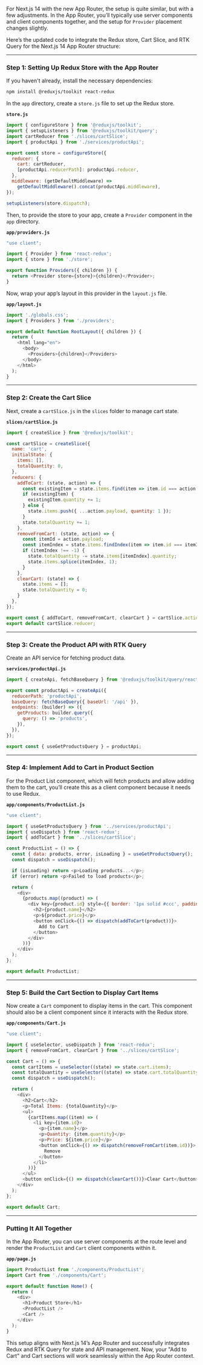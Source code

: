 For Next.js 14 with the new App Router, the setup is quite similar, but with a few adjustments. In the App Router, you’ll typically use server components and client components together, and the setup for `Provider` placement changes slightly.

Here’s the updated code to integrate the Redux store, Cart Slice, and RTK Query for the Next.js 14 App Router structure:

---

### Step 1: Setting Up Redux Store with the App Router

If you haven't already, install the necessary dependencies:

```bash
npm install @reduxjs/toolkit react-redux
```

In the `app` directory, create a `store.js` file to set up the Redux store.

**`store.js`**

```javascript
import { configureStore } from '@reduxjs/toolkit';
import { setupListeners } from '@reduxjs/toolkit/query';
import cartReducer from './slices/cartSlice';
import { productApi } from './services/productApi';

export const store = configureStore({
  reducer: {
    cart: cartReducer,
    [productApi.reducerPath]: productApi.reducer,
  },
  middleware: (getDefaultMiddleware) =>
    getDefaultMiddleware().concat(productApi.middleware),
});

setupListeners(store.dispatch);
```

Then, to provide the store to your app, create a `Provider` component in the `app` directory.

**`app/providers.js`**

```javascript
"use client";

import { Provider } from 'react-redux';
import { store } from './store';

export function Providers({ children }) {
  return <Provider store={store}>{children}</Provider>;
}
```

Now, wrap your app’s layout in this provider in the `layout.js` file.

**`app/layout.js`**

```javascript
import './globals.css';
import { Providers } from './providers';

export default function RootLayout({ children }) {
  return (
    <html lang="en">
      <body>
        <Providers>{children}</Providers>
      </body>
    </html>
  );
}
```

---

### Step 2: Create the Cart Slice

Next, create a `cartSlice.js` in the `slices` folder to manage cart state.

**`slices/cartSlice.js`**

```javascript
import { createSlice } from '@reduxjs/toolkit';

const cartSlice = createSlice({
  name: 'cart',
  initialState: {
    items: [],
    totalQuantity: 0,
  },
  reducers: {
    addToCart: (state, action) => {
      const existingItem = state.items.find(item => item.id === action.payload.id);
      if (existingItem) {
        existingItem.quantity += 1;
      } else {
        state.items.push({ ...action.payload, quantity: 1 });
      }
      state.totalQuantity += 1;
    },
    removeFromCart: (state, action) => {
      const itemId = action.payload;
      const itemIndex = state.items.findIndex(item => item.id === itemId);
      if (itemIndex !== -1) {
        state.totalQuantity -= state.items[itemIndex].quantity;
        state.items.splice(itemIndex, 1);
      }
    },
    clearCart: (state) => {
      state.items = [];
      state.totalQuantity = 0;
    }
  },
});

export const { addToCart, removeFromCart, clearCart } = cartSlice.actions;
export default cartSlice.reducer;
```

---

### Step 3: Create the Product API with RTK Query

Create an API service for fetching product data.

**`services/productApi.js`**

```javascript
import { createApi, fetchBaseQuery } from '@reduxjs/toolkit/query/react';

export const productApi = createApi({
  reducerPath: 'productApi',
  baseQuery: fetchBaseQuery({ baseUrl: '/api' }),
  endpoints: (builder) => ({
    getProducts: builder.query({
      query: () => 'products',
    }),
  }),
});

export const { useGetProductsQuery } = productApi;
```

---

### Step 4: Implement Add to Cart in Product Section

For the Product List component, which will fetch products and allow adding them to the cart, you’ll create this as a client component because it needs to use Redux.

**`app/components/ProductList.js`**

```javascript
"use client";

import { useGetProductsQuery } from '../services/productApi';
import { useDispatch } from 'react-redux';
import { addToCart } from '../slices/cartSlice';

const ProductList = () => {
  const { data: products, error, isLoading } = useGetProductsQuery();
  const dispatch = useDispatch();

  if (isLoading) return <p>Loading products...</p>;
  if (error) return <p>Failed to load products</p>;

  return (
    <div>
      {products.map((product) => (
        <div key={product.id} style={{ border: '1px solid #ccc', padding: '16px', margin: '8px' }}>
          <h2>{product.name}</h2>
          <p>${product.price}</p>
          <button onClick={() => dispatch(addToCart(product))}>
            Add to Cart
          </button>
        </div>
      ))}
    </div>
  );
};

export default ProductList;
```

---

### Step 5: Build the Cart Section to Display Cart Items

Now create a `Cart` component to display items in the cart. This component should also be a client component since it interacts with the Redux store.

**`app/components/Cart.js`**

```javascript
"use client";

import { useSelector, useDispatch } from 'react-redux';
import { removeFromCart, clearCart } from '../slices/cartSlice';

const Cart = () => {
  const cartItems = useSelector((state) => state.cart.items);
  const totalQuantity = useSelector((state) => state.cart.totalQuantity);
  const dispatch = useDispatch();

  return (
    <div>
      <h2>Cart</h2>
      <p>Total Items: {totalQuantity}</p>
      <ul>
        {cartItems.map((item) => (
          <li key={item.id}>
            <p>{item.name}</p>
            <p>Quantity: {item.quantity}</p>
            <p>Price: ${item.price}</p>
            <button onClick={() => dispatch(removeFromCart(item.id))}>
              Remove
            </button>
          </li>
        ))}
      </ul>
      <button onClick={() => dispatch(clearCart())}>Clear Cart</button>
    </div>
  );
};

export default Cart;
```

---

### Putting It All Together

In the App Router, you can use server components at the route level and render the `ProductList` and `Cart` client components within it.

**`app/page.js`**

```javascript
import ProductList from './components/ProductList';
import Cart from './components/Cart';

export default function Home() {
  return (
    <div>
      <h1>Product Store</h1>
      <ProductList />
      <Cart />
    </div>
  );
}
```

This setup aligns with Next.js 14’s App Router and successfully integrates Redux and RTK Query for state and API management. Now, your "Add to Cart" and Cart sections will work seamlessly within the App Router context.